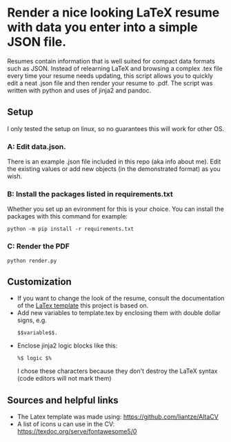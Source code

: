# Render a nice looking LaTeX resume with data you enter into a simple JSON file. 

Resumes contain information that is well suited for compact data formats such as JSON. Instead of relearning LaTeX and browsing a complex .tex file every time your resume needs updating, this script allows you to quickly edit a neat .json file and then render your resume to .pdf. The script was written with python and uses of jinja2 and pandoc.

## Setup

I only tested the setup on linux, so no guarantees this will work for other OS.


### A: Edit data.json.

There is an example .json file included in this repo (aka info about me). Edit the existing values or add new objects (in the demonstrated format) as you wish.

### B: Install the packages listed in requirements.txt

Whether you set up an evironment for this is your choice. You can install the packages with this command for example:

```
python -m pip install -r requirements.txt
```
### C: Render the PDF 

```
python render.py
```

## Customization

- If you want to change the look of the resume, consult the documentation of the [LaTex template](https://github.com/liantze/AltaCV) this project is based on.
- Add new variables to template.tex by enclosing them with double dollar signs, e.g. 
    ```
    $$variable$$. 
    ```
- Enclose jinja2 logic blocks like this:
    ```
    %$ logic $%
    ```
    I chose these characters because they don't destroy the LaTeX syntax (code editors will not mark them)

## Sources and helpful links

- The Latex template was made using: https://github.com/liantze/AltaCV
- A list of icons u can use in the CV: https://texdoc.org/serve/fontawesome5/0